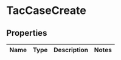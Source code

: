 # TacCaseCreate

## Properties
Name | Type | Description | Notes
------------ | ------------- | ------------- | -------------
